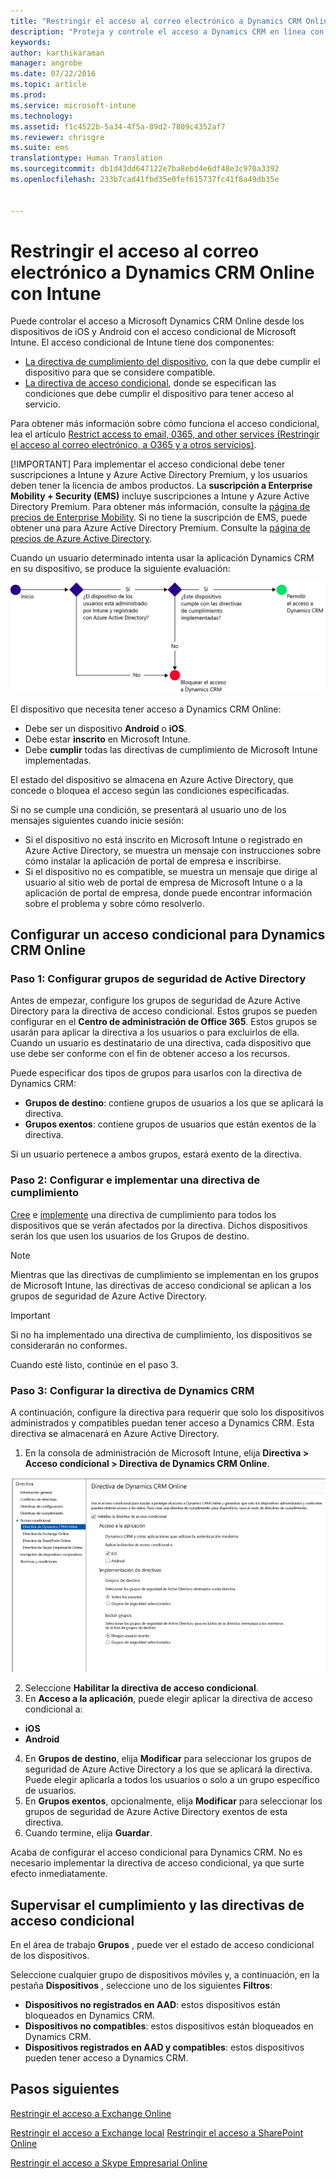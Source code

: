 ```yaml
---
title: "Restringir el acceso al correo electrónico a Dynamics CRM Online | Microsoft Intune"
description: "Proteja y controle el acceso a Dynamics CRM en línea con el acceso condicional."
keywords: 
author: karthikaraman
manager: angrobe
ms.date: 07/22/2016
ms.topic: article
ms.prod: 
ms.service: microsoft-intune
ms.technology: 
ms.assetid: f1c4522b-5a34-4f5a-89d2-7809c4352af7
ms.reviewer: chrisgre
ms.suite: ems
translationtype: Human Translation
ms.sourcegitcommit: db1d43dd647122e7ba8ebd4e6df48e3c970a3392
ms.openlocfilehash: 233b7cad41fbd35e0fef615737fc41f8a49db35e


---
```


# Restringir el acceso al correo electrónico a Dynamics CRM Online con Intune
Puede controlar el acceso a Microsoft Dynamics CRM Online desde los dispositivos de iOS y Android con el acceso condicional de Microsoft Intune.  El acceso condicional de Intune tiene dos componentes:
* [La directiva de cumplimiento del dispositivo](introduction-to-device-compliance-policies-in-microsoft-intune.md), con la que debe cumplir el dispositivo para que se considere compatible.
* [La directiva de acceso condicional](restrict-access-to-email-and-o365-services-with-microsoft-intune.md), donde se especifican las condiciones que debe cumplir el dispositivo para tener acceso al servicio.

Para obtener más información sobre cómo funciona el acceso condicional, lea el artículo [Restrict access to email, 0365, and other services (Restringir el acceso al correo electrónico, a O365 y a otros servicios)](restrict-access-to-email-and-o365-services-with-microsoft-intune.md).

[!IMPORTANT] Para implementar el acceso condicional debe tener suscripciones a Intune y Azure Active Directory Premium, y los usuarios deben tener la licencia de ambos productos. La **suscripción a Enterprise Mobility + Security (EMS)** incluye suscripciones a Intune y Azure Active Directory Premium. Para obtener más información, consulte la [página de precios de Enterprise Mobility](https://www.microsoft.com/en-us/cloud-platform/enterprise-mobility-pricing). Si no tiene la suscripción de EMS, puede obtener una para Azure Active Directory Premium. Consulte la [página de precios de Azure Active Directory](https://azure.microsoft.com/en-us/pricing/details/active-directory/). 

Cuando un usuario determinado intenta usar la aplicación Dynamics CRM en su dispositivo, se produce la siguiente evaluación:

![Diagrama que muestra los puntos de decisión usados para determinar si un dispositivo puede tener acceso a un servicio o si se bloquea](../media/mdm-ca-dynamics-crm-flow-diagram.png)

El dispositivo que necesita tener acceso a Dynamics CRM Online:
* Debe ser un dispositivo **Android** o **iOS**.
* Debe estar **inscrito** en Microsoft Intune.
* Debe **cumplir** todas las directivas de cumplimiento de Microsoft Intune implementadas.

El estado del dispositivo se almacena en Azure Active Directory, que concede o bloquea el acceso según las condiciones especificadas.

Si no se cumple una condición, se presentará al usuario uno de los mensajes siguientes cuando inicie sesión:
* Si el dispositivo no está inscrito en Microsoft Intune o registrado en Azure Active Directory, se muestra un mensaje con instrucciones sobre cómo instalar la aplicación de portal de empresa e inscribirse.
* Si el dispositivo no es compatible, se muestra un mensaje que dirige al usuario al sitio web de portal de empresa de Microsoft Intune o a la aplicación de portal de empresa, donde puede encontrar información sobre el problema y sobre cómo resolverlo.

## Configurar un acceso condicional para Dynamics CRM Online  
### Paso 1: Configurar grupos de seguridad de Active Directory

Antes de empezar, configure los grupos de seguridad de Azure Active Directory para la directiva de acceso condicional. Estos grupos se pueden configurar en el **Centro de administración de Office 365**. Estos grupos se usarán para aplicar la directiva a los usuarios o para excluirlos de ella. Cuando un usuario es destinatario de una directiva, cada dispositivo que use debe ser conforme con el fin de obtener acceso a los recursos.

Puede especificar dos tipos de grupos para usarlos con la directiva de Dynamics CRM:
* **Grupos de destino**: contiene grupos de usuarios a los que se aplicará la directiva.
* **Grupos exentos**: contiene grupos de usuarios que están exentos de la directiva.

Si un usuario pertenece a ambos grupos, estará exento de la directiva.

### Paso 2: Configurar e implementar una directiva de cumplimiento
[Cree](create-a-device-compliance-policy-in-microsoft-intune.md) e [implemente](deploy-and-monitor-a-device-compliance-policy-in-microsoft-intune.md) una directiva de cumplimiento para todos los dispositivos que se verán afectados por la directiva. Dichos dispositivos serán los que usen los usuarios de los Grupos de destino.

> [!NOTE]
> Mientras que las directivas de cumplimiento se implementan en los grupos de Microsoft Intune, las directivas de acceso condicional se aplican a los grupos de seguridad de Azure Active Directory.

> [!IMPORTANT]
> Si no ha implementado una directiva de cumplimiento, los dispositivos se considerarán no conformes.

Cuando esté listo, continúe en el paso 3.
### Paso 3: Configurar la directiva de Dynamics CRM
A continuación, configure la directiva para requerir que solo los dispositivos administrados y compatibles puedan tener acceso a Dynamics CRM. Esta directiva se almacenará en Azure Active Directory.

1.  En la consola de administración de Microsoft Intune, elija **Directiva > Acceso condicional > Directiva de Dynamics CRM Online**.

  ![Captura de pantalla de la página de la directiva de acceso condicional de Dynamics CRM Online](../media/mdm-ca-dynamics-crm-policy-configuration.png)

2.  Seleccione **Habilitar la directiva de acceso condicional**.
3.  En **Acceso a la aplicación**, puede elegir aplicar la directiva de acceso condicional a:
  * **iOS**
  * **Android**
4.  En **Grupos de destino**, elija **Modificar** para seleccionar los grupos de seguridad de Azure Active Directory a los que se aplicará la directiva. Puede elegir aplicarla a todos los usuarios o solo a un grupo específico de usuarios.
5.  En **Grupos exentos**, opcionalmente, elija **Modificar** para seleccionar los grupos de seguridad de Azure Active Directory exentos de esta directiva.
6.  Cuando termine, elija **Guardar**.

Acaba de configurar el acceso condicional para Dynamics CRM. No es necesario implementar la directiva de acceso condicional, ya que surte efecto inmediatamente.
##  Supervisar el cumplimiento y las directivas de acceso condicional

En el área de trabajo **Grupos** , puede ver el estado de acceso condicional de los dispositivos.

Seleccione cualquier grupo de dispositivos móviles y, a continuación, en la pestaña **Dispositivos** , seleccione uno de los siguientes **Filtros**:
* **Dispositivos no registrados en AAD**: estos dispositivos están bloqueados en Dynamics CRM.
* **Dispositivos no compatibles**: estos dispositivos están bloqueados en Dynamics CRM.
* **Dispositivos registrados en AAD y compatibles**: estos dispositivos pueden tener acceso a Dynamics CRM.

##  Pasos siguientes
[Restringir el acceso a Exchange Online](restrict-access-to-exchange-online-with-microsoft-intune.md)

[Restringir el acceso a Exchange local](restrict-access-to-exchange-onpremises-with-microsoft-intune.md)
[Restringir el acceso a SharePoint Online](restrict-access-to-sharepoint-online-with-microsoft-intune.md)

[Restringir el acceso a Skype Empresarial Online](restrict-access-to-skype-for-business-online-with-microsoft-intune.md)



<!--HONumber=Oct16_HO1-->


